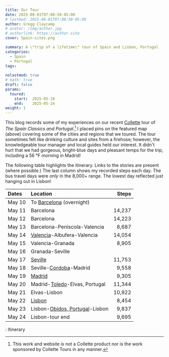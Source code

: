 ```yaml
---
title: Our Tour
date: 2025-08-01T07:08:58-05:00
# lastmod: 2025-08-01T07:08:58-05:00
author: Gregg Claycamp
# avatar: /img/author.jpg
# authorlink: https://author.site
cover: Spain-sites.png

summary: A \"trip of a lifetime\" tour of Spain and Lisbon, Portugal
categories:
  - Spain
  - Portugal
tags:
 
nolastmod: true
# math: true
draft: false
params:
  toured: 
    start:  2025-05-10
    end:    2025-05-24
weight: 1
---
```


This blog records some of my experiences on our recent [Collette](https://www.gocollette.com/en) tour of _The Spain Classics and Portugal_.[^1] I placed pins on the featured map (above) covering some of the cities and regions that we toured. The tour sometimes felt like drinking culture and sites from a firehose; however, the knowledgeable tour manager and local guides held our interest. It didn't hurt that we had gorgeous, bright-blue days and pleasant temps for the trip, including a 56 &#176;F morning in Madrid! 

The following table highlights the itinerary. Links to the stories are present (where possible.) The last column shows my recorded steps each day. The bus travel days were _only_ in the 8,000+ range. The lowest day reflected just hanging out in Lisbon! 


| Dates  | Location                                        |  Steps  |
|:--------|:-------------------------------------------------|---------:|
| May 10 | To [Barcelona](/posts/Barcelona) (overnight)       |   |
| May 11 | Barcelona                                       | 14,237 |
| May 12 | Barcelona                                       | 14,223 |
| May 13 | Barcelona-Peniscola-Valencia                    | 8,687  |
| May 14 | [Valencia](/posts/Valencia)-Albufera-Valencia   |   14,054 |
| May 15 | Valencia-Granada                                |   8,905|
| May 16 | Granada-Seville                                 |    |
| May 17 | [Seville](/posts/Seville)                       | 11,753  |
| May 18 | Seville-[Cordoba](/posts/Cordoba)-Madrid        |   9,558 |
| May 19 | [Madrid](/posts/Madrid)                         |   9,305 |
| May 20 | Madrid-[Toledo](/posts/Toledo)-Elvas, Portugal  | 11,344  |
| May 21 | Elvas-Lisbon                                    | 10,922  |
| May 22 | [Lisbon](/posts/Lisbon)                         |   8,454 |
| May 23 | Lisbon-[Obidos, Portugal](/posts/Obidos)-Lisbon |   9,837 |
| May 24 | Lisbon-tour end                                 |   9,695 |

: Itinerary

[^1]: This work and website is not a Collette product nor is the work sponsored by Collette Tours in any manner. 